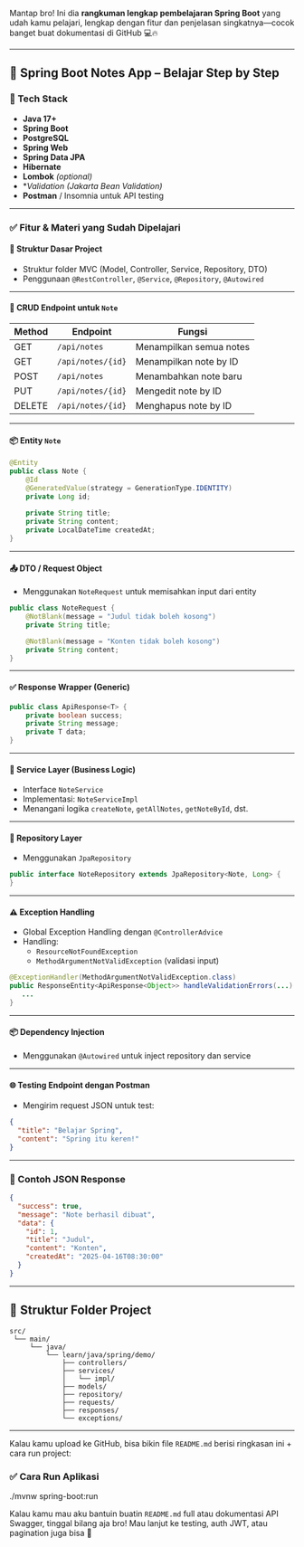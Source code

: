 Mantap bro! Ini dia **rangkuman lengkap pembelajaran Spring Boot** yang udah kamu pelajari, lengkap dengan fitur dan penjelasan singkatnya—cocok banget buat dokumentasi di GitHub 💻🔥

---

## 📘 Spring Boot Notes App – Belajar Step by Step

### 🚀 Tech Stack
- **Java 17+**
- **Spring Boot**
- **PostgreSQL**
- **Spring Web**
- **Spring Data JPA**
- **Hibernate**
- **Lombok** *(optional)*
- **Validation (Jakarta Bean Validation)*
- **Postman** / Insomnia untuk API testing

---

### ✅ Fitur & Materi yang Sudah Dipelajari

#### 📁 Struktur Dasar Project
- Struktur folder MVC (Model, Controller, Service, Repository, DTO)
- Penggunaan `@RestController`, `@Service`, `@Repository`, `@Autowired`

---

#### 📝 CRUD Endpoint untuk `Note`

| Method | Endpoint       | Fungsi                      |
|--------|----------------|-----------------------------|
| GET    | `/api/notes`   | Menampilkan semua notes     |
| GET    | `/api/notes/{id}` | Menampilkan note by ID   |
| POST   | `/api/notes`   | Menambahkan note baru       |
| PUT    | `/api/notes/{id}` | Mengedit note by ID      |
| DELETE | `/api/notes/{id}` | Menghapus note by ID     |

---

#### 📦 Entity `Note`
```java
@Entity
public class Note {
    @Id
    @GeneratedValue(strategy = GenerationType.IDENTITY)
    private Long id;
    
    private String title;
    private String content;
    private LocalDateTime createdAt;
}
```

---

#### 📤 DTO / Request Object

- Menggunakan `NoteRequest` untuk memisahkan input dari entity
```java
public class NoteRequest {
    @NotBlank(message = "Judul tidak boleh kosong")
    private String title;

    @NotBlank(message = "Konten tidak boleh kosong")
    private String content;
}
```

---

#### ✅ Response Wrapper (Generic)
```java
public class ApiResponse<T> {
    private boolean success;
    private String message;
    private T data;
}
```

---

#### 📡 Service Layer (Business Logic)
- Interface `NoteService`
- Implementasi: `NoteServiceImpl`
- Menangani logika `createNote`, `getAllNotes`, `getNoteById`, dst.

---

#### 🔁 Repository Layer
- Menggunakan `JpaRepository`
```java
public interface NoteRepository extends JpaRepository<Note, Long> {
}
```

---

#### ⚠️ Exception Handling

- Global Exception Handling dengan `@ControllerAdvice`
- Handling:
  - `ResourceNotFoundException`
  - `MethodArgumentNotValidException` (validasi input)
```java
@ExceptionHandler(MethodArgumentNotValidException.class)
public ResponseEntity<ApiResponse<Object>> handleValidationErrors(...) {
   ...
}
```

---

#### 📦 Dependency Injection
- Menggunakan `@Autowired` untuk inject repository dan service

---

#### 🌐 Testing Endpoint dengan Postman
- Mengirim request JSON untuk test:
```json
{
  "title": "Belajar Spring",
  "content": "Spring itu keren!"
}
```

---

### 📄 Contoh JSON Response
```json
{
  "success": true,
  "message": "Note berhasil dibuat",
  "data": {
    "id": 1,
    "title": "Judul",
    "content": "Konten",
    "createdAt": "2025-04-16T08:30:00"
  }
}
```

---

## 📁 Struktur Folder Project
```
src/
 └── main/
     └── java/
         └── learn/java/spring/demo/
             ├── controllers/
             ├── services/
             │   └── impl/
             ├── models/
             ├── repository/
             ├── requests/
             ├── responses/
             └── exceptions/
```

---

Kalau kamu upload ke GitHub, bisa bikin file `README.md` berisi ringkasan ini + cara run project:

### ✅ Cara Run Aplikasi

./mvnw spring-boot:run


Kalau kamu mau aku bantuin buatin `README.md` full atau dokumentasi API Swagger, tinggal bilang aja bro! Mau lanjut ke testing, auth JWT, atau pagination juga bisa 💪
